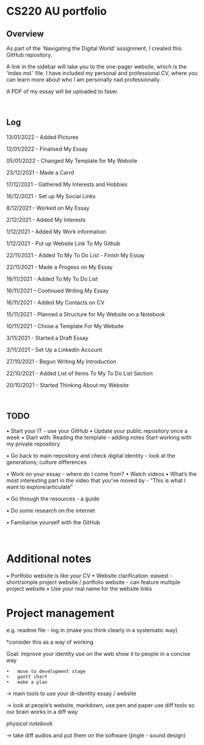 # CS220 AU portfolio
## Overview

As part of the 'Navigating the Digital World' assignment, I created this GitHub repository.

A link in the sidebar will take you to the one-pager website, which is the 'index.md.' file. I have included my personal and professional CV, where you can learn more about who I am personally nad professionally. 

A PDF of my essay will be uploaded to faser. 

<br>

## Log

13/01/2022 - Added Pictures

12/01/2022 - Finalised My Essay

05/01/2022 - Changed My Template for My Website

23/12/2021 - Made a Carrd

17/12/2021 - Gathered My Interests and Hobbies

16/12/2021 - Set up My Social Links

8/12/2021 - Worked on My Essay

2/12/2021 - Added My Interests

1/12/2021 - Added My Work information

1/12/2021 - Put up Website Link To My Github

22/11/2021 - Added To My To Do List - Finish My Essay

22/11/2021 - Made a Progess on My Essay

19/11/2021 - Added To My To Do List

16/11/2021 – Continued Writing My Essay

16/11/2021 - Added My Contacts on CV

15/11/2021 - Planned a Structure for My Website on a Notebook

10/11/2021 - Chose a Template For My Website

3/11/2021 - Started a Draft Essay

3/11/2021 - Set Up a LinkedIn Account

27/10/2021 - Begun Writing My Introduction

22/10/2021 - Added List of Items To My To Do List Section

20/10/2021 - Started Thinking About my Website


<br>

## TODO
•	Start your IT - use your GitHub
•	Update your public repository once a week
•	Start with:
      Reading the template - adding notes 
      Start working with my private repository

•	Go back to main repository and check digital identity - look at the generations; culture differences 

•	Work on your essay - where do I come from? 
•	Watch videos 
•	What’s the most interesting part in the video that you’ve moved by
    -  “This is what I want to explore/articulate”

•	Go through the resources - a guide 

•	Do some research on the internet 

•	Familiarise yourself with the GitHub

<br>

# Additional notes
•	Portfolio website is like your CV
•	Website clarification: easiest - short/simple project website / portfolio website - can feature multiple project website 
•	Use your real name for the website links

# Project management
e.g. readme file - log in (make you think clearly in a systematic way)

*consider this as a way of working 

Goal: improve your identity use on the web
show it to people in a concise way 

	•	move to development stage
	•	gantt chart
	•	make a plan 

-> main tools to use your di-identity essay / website

-> look at people’s website, markdown, use pen and paper
use diff tools so our brain works in a diff way

*physical notebook*

-> take diff audios and put them on the software (jingle - sound design)

